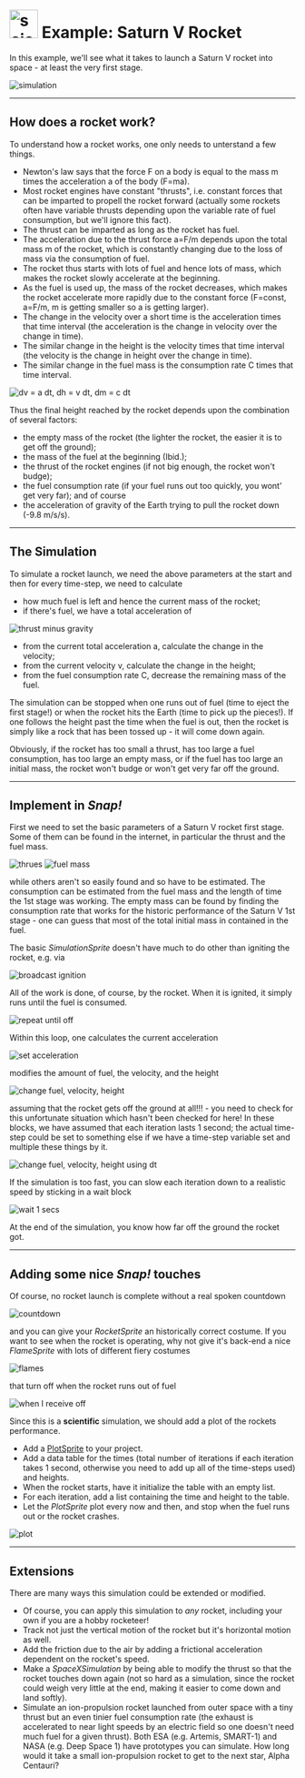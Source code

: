 # <img alt="scientific-snap-icon" src="../../images/einstein_snap.png" width="50"/> Example: Saturn V Rocket

In this example, we'll see what it takes to launch a Saturn V rocket into space - at least the very first stage.

![simulation](./images/simulation.png)

---

## How does a rocket work?

To understand how a rocket works, one only needs to unterstand a few things.
- Newton's law says that the force F on a body is equal to the mass m times the acceleration a of the body (F=ma).
- Most rocket engines have constant "thrusts", i.e. constant forces that can be imparted to propell the rocket forward (actually some rockets often have variable thrusts depending upon the variable rate of fuel consumption, but we'll ignore this fact).
- The thrust can be imparted as long as the rocket has fuel.
- The acceleration due to the thrust force a=F/m depends upon the total mass m of the rocket, which is constantly changing due to the loss of mass via the consumption of fuel.
- The rocket thus starts with lots of fuel and hence lots of mass, which makes the rocket slowly accelerate at the beginning.
- As the fuel is used up, the mass of the rocket decreases, which makes the rocket accelerate more rapidly due to the constant force (F=const, a=F/m, m is getting smaller so a is getting larger).
- The change in the velocity over a short time is the acceleration times that time interval (the acceleration is the change in velocity over the change in time).
- The similar change in the height is the velocity times that time interval (the velocity is the change in height over the change in time).
- The similar change in the fuel mass is the consumption rate C times that time interval.

![dv = a dt, dh = v dt, dm = c dt](./images/equations.png)

Thus the final height reached by the rocket depends upon the combination of several factors:
- the empty mass of the rocket (the lighter the rocket, the easier it is to get off the ground);
- the mass of the fuel at the beginning (Ibid.);
- the thrust of the rocket engines (if not big enough, the rocket won't budge);
- the fuel consumption rate (if your fuel runs out too quickly, you wont' get very far); and of course
- the acceleration of gravity of the Earth trying to pull the rocket down (-9.8 m/s/s).

---

## The Simulation

To simulate a rocket launch, we need the above parameters at the start and then for every time-step, we need to calculate 
- how much fuel is left and hence the current mass of the rocket;
- if there's fuel, we have a total acceleration of

![thrust minus gravity](./images/acceleration.png)

- from the current total acceleration a, calculate the change in the velocity;
- from the current velocity v, calculate the change in the height;
- from the fuel consumption rate C, decrease the remaining mass of the fuel.

The simulation can be stopped when one runs out of fuel (time to eject the first stage!) or when the rocket hits the Earth (time to pick up the pieces!).  If one follows the height past the time when the fuel is out, then the rocket is simply like a rock that has been tossed up - it will come down again.

Obviously, if the rocket has too small a thrust, has too large a fuel consumption, has too large an empty mass, or if the fuel has too large an initial mass, the rocket won't budge or won't get very far off the ground.

---

## Implement in *Snap!*

First we need to set the basic parameters of a Saturn V rocket first stage.
Some of them can be found in the internet, in particular the thrust and the fuel mass.

![thrues](./images/thrust.png)
![fuel mass](./images/fuel.png)

while others aren't so easily found and so have to be estimated.  The consumption can be estimated from the fuel mass and the length of time the 1st stage was working.  The empty mass can be found by finding the consumption rate that works for the historic performance of the Saturn V 1st stage - one can guess that most of the total initial mass in contained in the fuel.

The basic *SimulationSprite* doesn't have much to do other than igniting the rocket, e.g. via

![broadcast ignition](./images/broadcast_ignition.png)

All of the work is done, of course, by the rocket.  When it is ignited, it simply runs until the fuel is consumed.

![repeat until off](./images/repeat_until_off.png)

Within this loop, one calculates the current acceleration

![set acceleration](./images/set_acceleration.png)

modifies the amount of fuel, the velocity, and the height

![change fuel, velocity, height](./images/change.png)

assuming that the rocket gets off the ground at all!!! - you need to check for this unfortunate situation which hasn't been checked for here!  In these blocks, we have assumed that each iteration lasts 1 second; the actual time-step could be set to something else if we have a time-step variable set and multiple these things by it.

![change fuel, velocity, height using dt](./images/change_dt.png)

If the simulation is too fast, you can slow each iteration down to a realistic speed by sticking in a wait block

![wait 1 secs](./images/wait_1_secs.png)

At the end of the simulation, you know how far off the ground the rocket got.

---

## Adding some nice *Snap!* touches

Of course, no rocket launch is complete without a real spoken countdown

![countdown](./images/countdown.png)

and you can give your *RocketSprite* an historically correct costume.  If you want to see when the rocket is operating, why not give it's back-end  a nice *FlameSprite* with lots of different fiery costumes

![flames](./images/thrust_costumes.png)

that turn off when the rocket runs out of fuel

![when I receive off](./images/when_I_receive_off.png)

Since this is a **scientific** simulation, we should add a plot of the rockets performance.
- Add a [PlotSprite](../../PlotSprite/PlotSprite.xml) to your project.
- Add a data table for the times (total number of iterations if each iteration takes 1 second, otherwise you need to add up all of the time-steps used) and heights.
- When the rocket starts, have it initialize the table with an empty list.
- For each iteration, add a list containing the time and height to the table.
- Let the *PlotSprite* plot every now and then, and stop when the fuel runs out or the rocket crashes.

![plot](./images/plot.png)

---

## Extensions

There are many ways this simulation could be extended or modified.
- Of course, you can apply this simulation to *any* rocket, including your own if you are a hobby rocketeer!
- Track not just the vertical motion of the rocket but it's horizontal motion as well.
- Add the friction due to the air by adding a frictional acceleration dependent on the rocket's speed.
- Make a *SpaceXSimulation* by being able to modify the thrust so that the rocket touches down again (not so hard as a simulation, since the rocket could weigh very little at the end, making it easier to come down and land softly).
- Simulate an ion-propulsion rocket launched from outer space with a tiny thrust but an even tinier fuel consumption rate (the exhaust is accelerated to near light speeds by an electric field so one doesn't need much fuel for a given thrust). Both ESA (e.g. Artemis, SMART-1) and NASA (e.g. Deep Space 1) have prototypes you can simulate.  How long would it take a small ion-propulsion rocket to get to the next star, Alpha Centauri?

